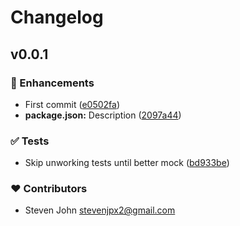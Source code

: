 # Changelog


## v0.0.1


### 🚀 Enhancements

- First commit ([e0502fa](https://github.com/StevenJPx2/staatshelfer/commit/e0502fa))
- **package.json:** Description ([2097a44](https://github.com/StevenJPx2/staatshelfer/commit/2097a44))

### ✅ Tests

- Skip unworking tests until better mock ([bd933be](https://github.com/StevenJPx2/staatshelfer/commit/bd933be))

### ❤️ Contributors

- Steven John <stevenjpx2@gmail.com>

